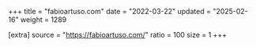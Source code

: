 +++
title = "fabioartuso.com"
date = "2022-03-22"
updated = "2025-02-16"
weight = 1289

[extra]
source = "https://fabioartuso.com/"
ratio = 100
size = 1
+++
